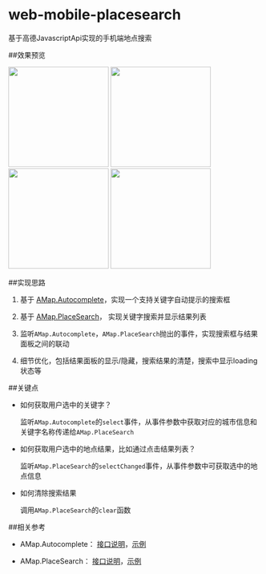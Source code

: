 # web-mobile-placesearch
基于高德JavascriptApi实现的手机端地点搜索

##效果预览

<img src='https://raw.githubusercontent.com/amap-demo/Web-simple-placesearch-mobile/master/snapshots/1.jpg' width='200'/>
<img src='https://raw.githubusercontent.com/amap-demo/Web-simple-placesearch-mobile/master/snapshots/2.jpg' width='200'/>
<img src='https://raw.githubusercontent.com/amap-demo/Web-simple-placesearch-mobile/master/snapshots/3.jpg' width='200'/>
<img src='https://raw.githubusercontent.com/amap-demo/Web-simple-placesearch-mobile/master/snapshots/4.jpg' width='200'/>

##实现思路

1. 基于 [AMap.Autocomplete](http://lbs.amap.com/api/javascript-api/reference/search/#m_AMap.Autocomplete)，实现一个支持关键字自动提示的搜索框

2. 基于 [AMap.PlaceSearch](http://lbs.amap.com/api/javascript-api/reference/search/#m_AMap.PlaceSearch)， 实现关键字搜索并显示结果列表

3. 监听`AMap.Autocomplete`，`AMap.PlaceSearch`抛出的事件，实现搜索框与结果面板之间的联动

4. 细节优化，包括结果面板的显示/隐藏，搜索结果的清楚，搜索中显示loading状态等

##关键点

- 如何获取用户选中的关键字？

  	监听`AMap.Autocomplete`的`select`事件，从事件参数中获取对应的城市信息和关键字名称传递给`AMap.PlaceSearch`

- 如何获取用户选中的地点结果，比如通过点击结果列表？
	
	监听`AMap.PlaceSearch`的`selectChanged`事件，从事件参数中可获取选中的地点信息

- 如何清除搜索结果

	调用`AMap.PlaceSearch`的`clear`函数

##相关参考

- AMap.Autocomplete： [接口说明](http://lbs.amap.com/api/javascript-api/reference/search/#m_AMap.Autocomplete)，[示例](http://lbs.amap.com/api/javascript-api/example/poi-search/input-prompt/)

- AMap.PlaceSearch： [接口说明](http://lbs.amap.com/api/javascript-api/reference/search/#m_AMap.PlaceSearch)，[示例](http://lbs.amap.com/api/javascript-api/example/poi-search/keywords-search/)
